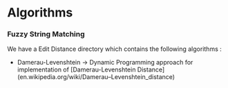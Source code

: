 Algorithms
==========

### Fuzzy String Matching

We have a Edit Distance directory which contains the following algorithms :

* Damerau-Levenshtein -> Dynamic Programming approach for implementation of [Damerau-Levenshtein Distance] (en.wikipedia.org/wiki/Damerau–Levenshtein_distance)

